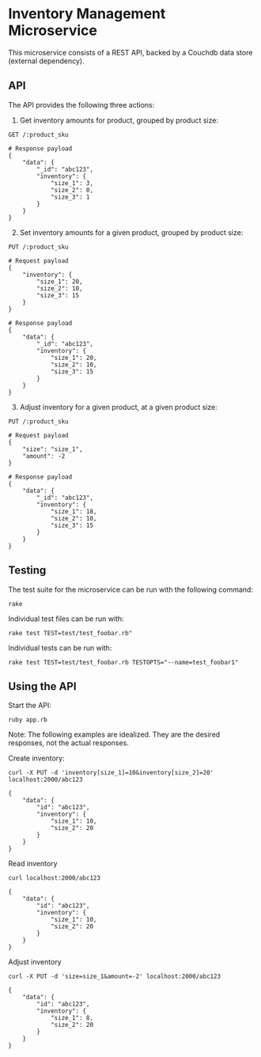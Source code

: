 # Inventory Management Microservice

This microservice consists of a REST API, backed by a Couchdb data store
(external dependency).

## API

The API provides the following three actions:

1. Get inventory amounts for product, grouped by product size:

```
GET /:product_sku

# Response payload
{
    "data": {
        "_id": "abc123",
        "inventory": {
            "size_1": 3,
            "size_2": 0,
            "size_3": 1
        }
    }
}
```

2. Set inventory amounts for a given product, grouped by product size:

```
PUT /:product_sku

# Request payload
{
    "inventory": {
        "size_1": 20,
        "size_2": 10,
        "size_3": 15
    }
}

# Response payload
{
    "data": {
        "_id": "abc123",
        "inventory": {
            "size_1": 20,
            "size_2": 10,
            "size_3": 15
        }
    }
}
```

3. Adjust inventory for a given product, at a given product size:

```
PUT /:product_sku

# Request payload
{
    "size": "size_1",
    "amount": -2
}

# Response payload
{
    "data": {
        "_id": "abc123",
        "inventory": {
            "size_1": 18,
            "size_2": 10,
            "size_3": 15
        }
    }
}
```

## Testing

The test suite for the microservice can be run with the following command:

```
rake
```

Individual test files can be run with:

```
rake test TEST=test/test_foobar.rb"
```

Individual tests can be run with:

```
rake test TEST=test/test_foobar.rb TESTOPTS="--name=test_foobar1"
```

## Using the API

Start the API:

```
ruby app.rb
```

Note: The following examples are idealized. They are the desired responses,
not the actual responses.

Create inventory:

```
curl -X PUT -d 'inventory[size_1]=10&inventory[size_2]=20' localhost:2000/abc123

{
    "data": {
        "id": "abc123",
        "inventory": {
            "size_1": 10,
            "size_2": 20
        }
    }
}
```

Read inventory

```
curl localhost:2000/abc123

{
    "data": {
        "id": "abc123",
        "inventory": {
            "size_1": 10,
            "size_2": 20
        }
    }
}
```

Adjust inventory

```
curl -X PUT -d 'size=size_1&amount=-2' localhost:2000/abc123

{
    "data": {
        "id": "abc123",
        "inventory": {
            "size_1": 8,
            "size_2": 20
        }
    }
}
```
